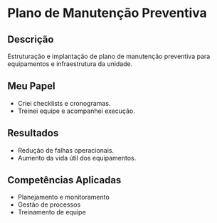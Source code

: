# Plano de Manutenção Preventiva 

## Descrição
Estruturação e implantação de plano de manutenção preventiva para equipamentos e infraestrutura da unidade.

## Meu Papel
- Criei checklists e cronogramas.
- Treinei equipe e acompanhei execução.

## Resultados
- Redução de falhas operacionais.
- Aumento da vida útil dos equipamentos.

## Competências Aplicadas
- Planejamento e monitoramento
- Gestão de processos
- Treinamento de equipe
